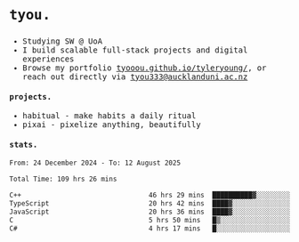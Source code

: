 ## <samp><h3>tyou.</h3></samp>
<samp>
   
   - Studying SW @ UoA
   - I build scalable full-stack projects and digital experiences
   - Browse my portfolio [tyooou.github.io/tyleryoung/](http://tyooou.github.io/tyleryoung/), or reach out directly via [tyou333@aucklanduni.ac.nz](mailto:tyou333@aucklanduni.ac.nz)

#### projects.
- habitual - make habits a daily ritual
- pixai - pixelize anything, beautifully

#### stats.
  <!--START_SECTION:waka-->

```txt
From: 24 December 2024 - To: 12 August 2025

Total Time: 109 hrs 26 mins

C++                                46 hrs 29 mins  ██████████▓░░░░░░░░░░░░░░   42.26 %
TypeScript                         20 hrs 42 mins  ████▓░░░░░░░░░░░░░░░░░░░░   18.83 %
JavaScript                         20 hrs 36 mins  ████▓░░░░░░░░░░░░░░░░░░░░   18.73 %
C                                  5 hrs 50 mins   █▒░░░░░░░░░░░░░░░░░░░░░░░   05.30 %
C#                                 4 hrs 17 mins   █░░░░░░░░░░░░░░░░░░░░░░░░   03.91 %
```

<!--END_SECTION:waka-->
</samp>
